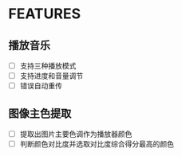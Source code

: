 # FEATURES

## 播放音乐

- [ ] 支持三种播放模式
- [ ] 支持进度和音量调节
- [ ] 错误自动重传

## 图像主色提取

- [ ] 提取出图片主要色调作为播放器颜色
- [ ] 判断颜色对比度并选取对比度综合得分最高的颜色
